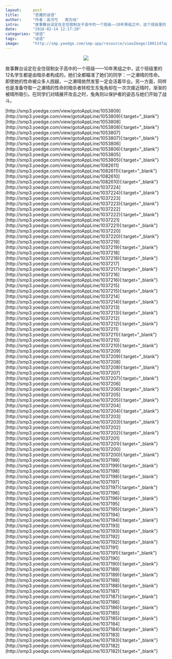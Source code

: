 ```yaml
---
layout:     post
title:      "恶魔的谜语"
author:     "作者：高河弓   南方纯"
intro:      "故事舞台设定在全住宿制女子高中的一个班级——10年黑组之中，这个班级里的12名学生都是由暗杀者构成的，她们全都瞄准了她们的同学：一之濑晴的性命。即使她的性命被众多人觊觎，一之濑晴依然发誓一定会活着毕业。另一方面，同样也是准备夺取一之濑晴的性命的暗杀者转校生东兔角却在一次次接近晴时，渐渐的被晴所吸引。在同学们对晴展开攻击之时，兔角则以保护者的姿态与她们开始了战斗。"
date:       "2018-02-14 12:17:20"
categories: "谜语"
tags:       "谜语"
image:      "http://smp.yoedge.com/smp-app/resource/viewImage/1001147appline.png"
---
```

<div style="text-align: center">
<p><img src="http://smp.yoedge.com/smp-app/resource/viewImage/1001147appline.png"/></p>
</div>
<p class="post-meta">
<span>故事舞台设定在全住宿制女子高中的一个班级——10年黑组之中，这个班级里的12名学生都是由暗杀者构成的，她们全都瞄准了她们的同学：一之濑晴的性命。即使她的性命被众多人觊觎，一之濑晴依然发誓一定会活着毕业。另一方面，同样也是准备夺取一之濑晴的性命的暗杀者转校生东兔角却在一次次接近晴时，渐渐的被晴所吸引。在同学们对晴展开攻击之时，兔角则以保护者的姿态与她们开始了战斗。</span>
</p>
[http://smp3.yoedge.com/view/gotoAppLine/1053809](http://smp3.yoedge.com/view/gotoAppLine/1053809){:target="_blank"}
[http://smp3.yoedge.com/view/gotoAppLine/1053808](http://smp3.yoedge.com/view/gotoAppLine/1053808){:target="_blank"}
[http://smp3.yoedge.com/view/gotoAppLine/1053807](http://smp3.yoedge.com/view/gotoAppLine/1053807){:target="_blank"}
[http://smp3.yoedge.com/view/gotoAppLine/1053806](http://smp3.yoedge.com/view/gotoAppLine/1053806){:target="_blank"}
[http://smp3.yoedge.com/view/gotoAppLine/1053805](http://smp3.yoedge.com/view/gotoAppLine/1053805){:target="_blank"}
[http://smp3.yoedge.com/view/gotoAppLine/1082611](http://smp3.yoedge.com/view/gotoAppLine/1082611){:target="_blank"}
[http://smp3.yoedge.com/view/gotoAppLine/1082610](http://smp3.yoedge.com/view/gotoAppLine/1082610){:target="_blank"}
[http://smp3.yoedge.com/view/gotoAppLine/1037224](http://smp3.yoedge.com/view/gotoAppLine/1037224){:target="_blank"}
[http://smp3.yoedge.com/view/gotoAppLine/1037223](http://smp3.yoedge.com/view/gotoAppLine/1037223){:target="_blank"}
[http://smp3.yoedge.com/view/gotoAppLine/1037222](http://smp3.yoedge.com/view/gotoAppLine/1037222){:target="_blank"}
[http://smp3.yoedge.com/view/gotoAppLine/1037221](http://smp3.yoedge.com/view/gotoAppLine/1037221){:target="_blank"}
[http://smp3.yoedge.com/view/gotoAppLine/1037220](http://smp3.yoedge.com/view/gotoAppLine/1037220){:target="_blank"}
[http://smp3.yoedge.com/view/gotoAppLine/1037219](http://smp3.yoedge.com/view/gotoAppLine/1037219){:target="_blank"}
[http://smp3.yoedge.com/view/gotoAppLine/1037218](http://smp3.yoedge.com/view/gotoAppLine/1037218){:target="_blank"}
[http://smp3.yoedge.com/view/gotoAppLine/1037217](http://smp3.yoedge.com/view/gotoAppLine/1037217){:target="_blank"}
[http://smp3.yoedge.com/view/gotoAppLine/1037216](http://smp3.yoedge.com/view/gotoAppLine/1037216){:target="_blank"}
[http://smp3.yoedge.com/view/gotoAppLine/1037215](http://smp3.yoedge.com/view/gotoAppLine/1037215){:target="_blank"}
[http://smp3.yoedge.com/view/gotoAppLine/1037214](http://smp3.yoedge.com/view/gotoAppLine/1037214){:target="_blank"}
[http://smp3.yoedge.com/view/gotoAppLine/1037213](http://smp3.yoedge.com/view/gotoAppLine/1037213){:target="_blank"}
[http://smp3.yoedge.com/view/gotoAppLine/1037212](http://smp3.yoedge.com/view/gotoAppLine/1037212){:target="_blank"}
[http://smp3.yoedge.com/view/gotoAppLine/1037211](http://smp3.yoedge.com/view/gotoAppLine/1037211){:target="_blank"}
[http://smp3.yoedge.com/view/gotoAppLine/1037210](http://smp3.yoedge.com/view/gotoAppLine/1037210){:target="_blank"}
[http://smp3.yoedge.com/view/gotoAppLine/1037209](http://smp3.yoedge.com/view/gotoAppLine/1037209){:target="_blank"}
[http://smp3.yoedge.com/view/gotoAppLine/1037208](http://smp3.yoedge.com/view/gotoAppLine/1037208){:target="_blank"}
[http://smp3.yoedge.com/view/gotoAppLine/1037207](http://smp3.yoedge.com/view/gotoAppLine/1037207){:target="_blank"}
[http://smp3.yoedge.com/view/gotoAppLine/1037206](http://smp3.yoedge.com/view/gotoAppLine/1037206){:target="_blank"}
[http://smp3.yoedge.com/view/gotoAppLine/1037205](http://smp3.yoedge.com/view/gotoAppLine/1037205){:target="_blank"}
[http://smp3.yoedge.com/view/gotoAppLine/1037204](http://smp3.yoedge.com/view/gotoAppLine/1037204){:target="_blank"}
[http://smp3.yoedge.com/view/gotoAppLine/1037203](http://smp3.yoedge.com/view/gotoAppLine/1037203){:target="_blank"}
[http://smp3.yoedge.com/view/gotoAppLine/1037202](http://smp3.yoedge.com/view/gotoAppLine/1037202){:target="_blank"}
[http://smp3.yoedge.com/view/gotoAppLine/1037201](http://smp3.yoedge.com/view/gotoAppLine/1037201){:target="_blank"}
[http://smp3.yoedge.com/view/gotoAppLine/1037200](http://smp3.yoedge.com/view/gotoAppLine/1037200){:target="_blank"}
[http://smp3.yoedge.com/view/gotoAppLine/1037199](http://smp3.yoedge.com/view/gotoAppLine/1037199){:target="_blank"}
[http://smp3.yoedge.com/view/gotoAppLine/1037198](http://smp3.yoedge.com/view/gotoAppLine/1037198){:target="_blank"}
[http://smp3.yoedge.com/view/gotoAppLine/1037197](http://smp3.yoedge.com/view/gotoAppLine/1037197){:target="_blank"}
[http://smp3.yoedge.com/view/gotoAppLine/1037196](http://smp3.yoedge.com/view/gotoAppLine/1037196){:target="_blank"}
[http://smp3.yoedge.com/view/gotoAppLine/1037195](http://smp3.yoedge.com/view/gotoAppLine/1037195){:target="_blank"}
[http://smp3.yoedge.com/view/gotoAppLine/1037194](http://smp3.yoedge.com/view/gotoAppLine/1037194){:target="_blank"}
[http://smp3.yoedge.com/view/gotoAppLine/1037193](http://smp3.yoedge.com/view/gotoAppLine/1037193){:target="_blank"}
[http://smp3.yoedge.com/view/gotoAppLine/1037192](http://smp3.yoedge.com/view/gotoAppLine/1037192){:target="_blank"}
[http://smp3.yoedge.com/view/gotoAppLine/1037191](http://smp3.yoedge.com/view/gotoAppLine/1037191){:target="_blank"}
[http://smp3.yoedge.com/view/gotoAppLine/1037190](http://smp3.yoedge.com/view/gotoAppLine/1037190){:target="_blank"}
[http://smp3.yoedge.com/view/gotoAppLine/1037189](http://smp3.yoedge.com/view/gotoAppLine/1037189){:target="_blank"}
[http://smp3.yoedge.com/view/gotoAppLine/1037188](http://smp3.yoedge.com/view/gotoAppLine/1037188){:target="_blank"}
[http://smp3.yoedge.com/view/gotoAppLine/1037187](http://smp3.yoedge.com/view/gotoAppLine/1037187){:target="_blank"}
[http://smp3.yoedge.com/view/gotoAppLine/1037186](http://smp3.yoedge.com/view/gotoAppLine/1037186){:target="_blank"}
[http://smp3.yoedge.com/view/gotoAppLine/1037185](http://smp3.yoedge.com/view/gotoAppLine/1037185){:target="_blank"}
[http://smp3.yoedge.com/view/gotoAppLine/1037184](http://smp3.yoedge.com/view/gotoAppLine/1037184){:target="_blank"}
[http://smp3.yoedge.com/view/gotoAppLine/1037183](http://smp3.yoedge.com/view/gotoAppLine/1037183){:target="_blank"}
[http://smp3.yoedge.com/view/gotoAppLine/1037182](http://smp3.yoedge.com/view/gotoAppLine/1037182){:target="_blank"}


